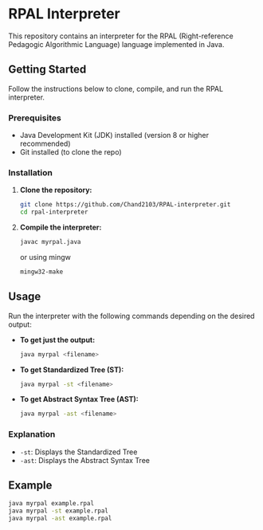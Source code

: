 # RPAL Interpreter

This repository contains an interpreter for the RPAL (Right-reference Pedagogic Algorithmic Language) language implemented in Java.

## Getting Started

Follow the instructions below to clone, compile, and run the RPAL interpreter.

### Prerequisites

- Java Development Kit (JDK) installed (version 8 or higher recommended)
- Git installed (to clone the repo)

### Installation

1. **Clone the repository:**

   ```bash
   git clone https://github.com/Chand2103/RPAL-interpreter.git
   cd rpal-interpreter
   ```

2. **Compile the interpreter:**

   ```bash
   javac myrpal.java
   ```
   or using mingw
   ```bash
   mingw32-make 
   ```   

## Usage

Run the interpreter with the following commands depending on the desired output:

- **To get just the output:**

  ```bash
  java myrpal <filename>
  ```

- **To get Standardized Tree (ST):**

  ```bash
  java myrpal -st <filename>
  ```

- **To get Abstract Syntax Tree (AST):**

  ```bash
  java myrpal -ast <filename>
  ```

### Explanation

- `-st`: Displays the Standardized Tree
- `-ast`: Displays the Abstract Syntax Tree

## Example

```bash
java myrpal example.rpal
java myrpal -st example.rpal
java myrpal -ast example.rpal
```

